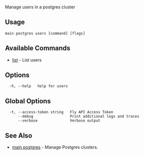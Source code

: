 Manage users in a postgres cluster


## Usage
~~~
main postgres users [command] [flags]
~~~

## Available Commands
* [list](/docs/flyctl/main-postgres-users-list/)	 - List users

## Options

~~~
  -h, --help   help for users
~~~

## Global Options

~~~
  -t, --access-token string   Fly API Access Token
      --debug                 Print additional logs and traces
      --verbose               Verbose output
~~~

## See Also

* [main postgres](/docs/flyctl/main-postgres/)	 - Manage Postgres clusters.

